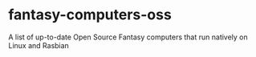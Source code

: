 # fantasy-computers-oss
A list of up-to-date Open Source Fantasy computers that run natively on Linux and Rasbian


